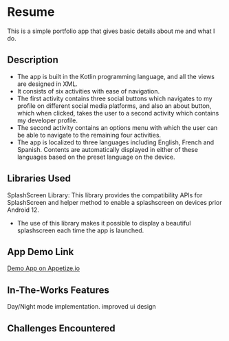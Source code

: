 # Resume
This is a simple portfolio app that gives basic details about me and what I do.
## Description
* The app is built in the Kotlin programming language, and all the views are designed in XML.
* It consists of six activities with ease of navigation. 
* The first activity contains three social buttons which navigates to my profile on different social media platforms, and also an about button, which when clicked, takes the user to a second activity which contains my developer profile.
* The second activity contains an options menu with which the user can be able to navigate to the remaining four activities.
* The app is localized to three languages including English, French and Spanish. Contents are automatically displayed in either of these languages based on the preset language on the device.
## Libraries Used
SplashScreen Library: This library provides the compatibility APIs for SplashScreen and helper method to enable a splashscreen on devices prior Android 12.
* The use of this library makes it possible to display a beautiful splashscreen each time the app is launched.
## App Demo Link
<a href="https://appetize.io/app/jr5smhj23xb6yroqtmqnrdf3k4?device=pixel4&osVersion=11.0&scale=75">Demo App on Appetize.io</a>
## In-The-Works Features
Day/Night mode implementation.
improved ui design
## Challenges Encountered
